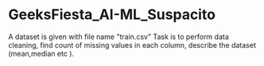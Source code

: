 # GeeksFiesta_AI-ML_Suspacito
A dataset is given with file name "train.csv"
Task is to perform data cleaning, find count of missing values in each column, describe the dataset (mean,median etc ).
